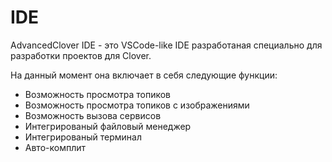 # IDE

AdvancedClover IDE - это VSCode-like IDE разработаная специально для разработки проектов для Clover.

На данный момент она включает в себя следующие функции:

- Возможность просмотра топиков
- Возможность просмотра топиков с изображениями
- Возможность вызова сервисов
- Интегрированый файловый менеджер
- Интегрированый терминал
- Авто-комплит